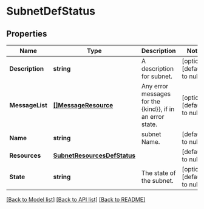 # SubnetDefStatus

## Properties
Name | Type | Description | Notes
------------ | ------------- | ------------- | -------------
**Description** | **string** | A description for subnet. | [optional] [default to null]
**MessageList** | [**[]MessageResource**](message_resource.md) | Any error messages for the {kind}}, if in an error state. | [optional] [default to null]
**Name** | **string** | subnet Name. | [default to null]
**Resources** | [**SubnetResourcesDefStatus**](subnet_resources_def_status.md) |  | [default to null]
**State** | **string** | The state of the subnet. | [optional] [default to null]

[[Back to Model list]](../README.md#documentation-for-models) [[Back to API list]](../README.md#documentation-for-api-endpoints) [[Back to README]](../README.md)
